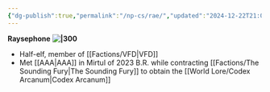 ```yaml
---
{"dg-publish":true,"permalink":"/np-cs/rae/","updated":"2024-12-22T21:00:05.785-06:00"}
---
```


**Raysephone** 
**![|300](https://lh7-us.googleusercontent.com/ffTsR4Ir-EPQ4v7Y2kPbLnHH6_ADBp5EJZ83SD7o-VbxQzXttb3l5tFfbVXq10Axi_dpgO8wMIjJLru81e63P2Jee-N5KPzOb-pcgqo_avJK5EztofL0WQNPPohyI7bD-ydqFch3_XtHba6k7zO0Uhs)**

- Half-elf, member of [[Factions/VFD\|VFD]]
- Met [[AAA\|AAA]] in Mirtul of 2023 B.R. while contracting [[Factions/The Sounding Fury\|The Sounding Fury]] to obtain the [[World Lore/Codex Arcanum\|Codex Arcanum]]
